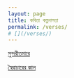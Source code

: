 ```yaml
---
layout: page
title: কবিতা কল্পনালতা
permalink: /verses/
# [](/verses/)
---
```


[সুন্দরীতমারে](/verses/to-love)

[স্বৈরাচারের কাল](/verses/in-the-time-of-autocrat)